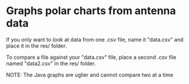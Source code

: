 # Graphs polar charts from antenna data

If you only want to look at data from one .csv file, name it "data.csv" and place it in the res/ folder.

To compare a file against your "data.csv" file, place a second .csv file named "data2.csv" in the res/ folder.

NOTE: The Java graphs are uglier and cannot compare two at a time
